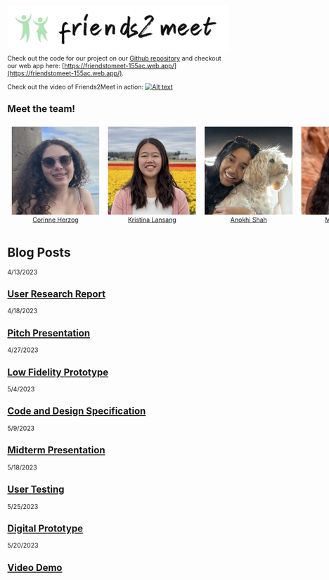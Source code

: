 ![logo](/logo.png)
Check out the code for our project on our [Github repository](https://github.com/UWSocialComputing/mack-code) and checkout our web app here: [https://friendstomeet-155ac.web.app/](https://friendstomeet-155ac.web.app/).

Check out the video of Friends2Meet in action:
[![Alt text](https://img.youtube.com/vi/zJI_qETQ3hQ/0.jpg)](https://www.youtube.com/watch?v=zJI_qETQ3hQ)

## Meet the team!

<div style="display: flex; flex-wrap: nowrap;">
    <figure style="text-align: center; margin: 10px;">
        <img src="Corinne.png" alt="Image 1" style="max-width: 200px; max-height: 200px; object-fit: contain;" />
        <figcaption><a href="https://www.linkedin.com/in/corinne-herzog-664480169/">Corinne Herzog</a></figcaption>
    </figure>
    <figure style="text-align: center; margin: 10px;">
        <img src="Kristina.png" alt="Image 2" style="max-width: 200px; max-height: 200px; object-fit: contain;" />
        <figcaption><a href="https://www.linkedin.com/in/kristina-lansang/">Kristina Lansang</a></figcaption>
    </figure>
    <figure style="text-align: center; margin: 10px;">
        <img src="Anokhi.png" alt="Image 3" style="max-width: 200px; max-height: 200px; object-fit: contain;" />
        <figcaption><a href="https://www.linkedin.com/in/-anokhi-shah">Anokhi Shah</a></figcaption>
    </figure>
    <figure style="text-align: center; margin: 10px;">
        <img src="Malisha.png" alt="Image 4" style="max-width: 200px; max-height: 200px; object-fit: contain;" />
        <figcaption><a href="https://www.linkedin.com/in/malisha-shah">Malisha Shah</a></figcaption>
    </figure>
</div>





# Blog Posts
4/13/2023
## [User Research Report](/G1.md)

4/18/2023
## [Pitch Presentation](/G2.md)

4/27/2023
## [Low Fidelity Prototype](/G3.md)

5/4/2023
## [Code and Design Specification](/G4.md)

5/9/2023
## [Midterm Presentation](/G5.md)

5/18/2023
## [User Testing](/G6.md)

5/25/2023
## [Digital Prototype](/G7.md)

5/20/2023
## [Video Demo](/G8.md)

<!-- 
Welcome to your CSE 481p repo! 

First, if you have an updated group name, please feel free to change the name of this repo and your group’s Google Drive folder.

This repo will serve as a place to both collaborate on code with your group members as well as create your blog sites for your projects. It contains a `_config.yml` file that automatically turns your `README.md` files into webpages hosted on GitHub pages. 

Please refer to the README in [this repo](https://github.com/nicolas-van/easy-markdown-to-github-pages) for more on the markdown to webpage generation process. Most of the steps have already been done for you, so the most relevant content will likely be in the User Guide and the sections following that. 

If you want to change the site's Jekyll template and/or add custom CSS, please refer to [this guide](https://docs.github.com/en/pages/setting-up-a-github-pages-site-with-jekyll/adding-a-theme-to-your-github-pages-site-using-jekyll).

You may also find this [GitHub markdown cheatsheet](https://www.markdownguide.org/cheat-sheet) handy. -->

